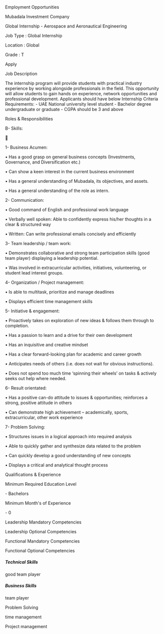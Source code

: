 Employment Opportunities

Mubadala Investment Company  

Global Internship - Aerospace and Aeronautical Engineering

  

Job Type : Global Internship  

Location : Global  

Grade : T  

  

Apply

Job Description

The internship program will provide students with practical industry
experience by working alongside professionals in the field. This opportunity
will allow students to gain hands on experience, network opportunities and
professional development. Applicants should have below Internship Criteria
Requirements: \- UAE National university level student \- Bachelor degree
undergraduate or graduate \- CGPA should be 3 and above

Roles & Responsibilities

B- Skills:



1- Business Acumen:

• Has a good grasp on general business concepts (Investments, Governance, and
Diversification etc.)

• Can show a keen interest in the current business environment

• Has a general understanding of Mubadala, its objectives, and assets.

• Has a general understanding of the role as intern.

2- Communication:

• Good command of English and professional work language

• Verbally well spoken: Able to confidently express his/her thoughts in a
clear & structured way

• Written: Can write professional emails concisely and efficiently

3- Team leadership / team work:

• Demonstrates collaborative and strong team participation skills (good team
player) displaying a leadership potential.

• Was involved in extracurricular activities, initiatives, volunteering, or
student lead interest groups.

4- Organization / Project management:

• Is able to multitask, prioritize and manage deadlines

• Displays efficient time management skills

5- Initiative & engagement:

• Proactively takes on exploration of new ideas & follows them through to
completion.

• Has a passion to learn and a drive for their own development

• Has an inquisitive and creative mindset

• Has a clear forward-looking plan for academic and career growth

• Anticipates needs of others (i.e. does not wait for obvious instructions).

• Does not spend too much time ‘spinning their wheels’ on tasks & actively
seeks out help where needed.

6- Result orientated:

• Has a positive can-do attitude to issues & opportunities; reinforces a
strong, positive attitude in others

• Can demonstrate high achievement – academically, sports, extracurricular,
other work experience

7- Problem Solving:

• Structures issues in a logical approach into required analysis

• Able to quickly gather and synthesize data related to the problem

• Can quickly develop a good understanding of new concepts

• Displays a critical and analytical thought process

Qualifications & Experience

Minimum Required Education Level

\- Bachelors  

Minimum Month's of Experience

\- 0  

Leadership Mandatory Competencies

Leadership Optional Competencies

Functional Mandatory Competencies

Functional Optional Competencies

##### Technical Skills

good team player

##### Business Skills

team player

Problem Solving

time management

Project management

